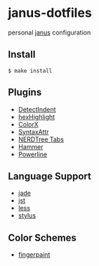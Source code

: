 # janus-dotfiles

personal [janus](https://github.com/carlhuda/janus) configuration

## Install

    $ make install

## Plugins

* [DetectIndent](https://github.com/vim-scripts/DetectIndent)
* [hexHighlight](https://github.com/vim-scripts/hexHighlight.vim)
* [ColorX](https://github.com/seaofclouds/vim-colorx)
* [SyntaxAttr](https://github.com/vim-scripts/SyntaxAttr.vim)
* [NERDTree Tabs](https://github.com/jistr/vim-nerdtree-tabs)
* [Hammer](https://github.com/matthias-guenther/hammer.vim)
* [Powerline](https://github.com/ecarter/vim-powerline)

## Language Support

* [jade](https://github.com/digitaltoad/vim-jade)
* [jst](https://github.com/briancollins/vim-jst)
* [less](https://github.com/groenewege/vim-less)
* [stylus](https://github.com/wavded/vim-stylus)

## Color Schemes

* [fingerpaint](https://github.com/ecarter/fingerpaint.vim)

